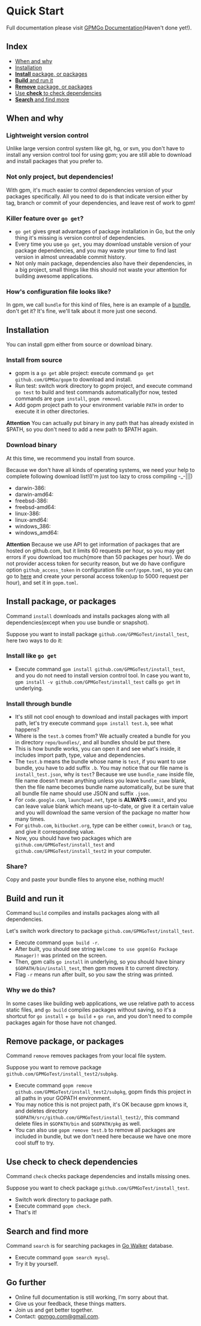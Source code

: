 # Quick Start

Full documentation please visit [GPMGo Documentation]()(Haven't done yet!).

## Index

- [When and why](#when-and-why)
- [Installation](#installation)
- [ **Install** package, or packages](#install-package-or-packages)
- [ **Build** and run it](#build-and-run-it)
- [ **Remove** package, or packages](#remove-package-or-packages)
- [ Use **check** to check dependencies](#use-check-to-check-dependencies)
- [ **Search** and find more](#search-and-find-more)

## When and why

### Lightweight version control

Unlike large version control system like git, hg, or svn, you don't have to install any version control tool for using gpm; you are still able to download and install packages that you prefer to.

### Not only project, but dependencies!
	
With gpm, it's much easier to control dependencies version of your packages specifically. All you need to do is that indicate version either by tag, branch or commit of your dependencies, and leave rest of work to gpm!

### Killer feature over `go get`? 

- `go get` gives great advantages of package installation in Go, but the only thing it's missing is version control of dependencies.
- Every time you use `go get`, you may download unstable version of your package dependencies, and you may waste your time to find last version in almost unreadable commit history.
- Not only main package, dependencies also have their dependencies, in a big project, small things like this should not waste your attention for building awesome applications.

### How's configuration file looks like?

In gpm, we call `bundle` for this kind of files, here is an example of a [bundle](https://github.com/GPMGo/gpm/blob/master/repo/bundles/test_bundle.json), don't get it? It's fine, we'll talk about it more just one second.

## Installation

You can install gpm either from source or download binary. 

### Install from source

- gopm is a `go get` able project: execute command `go get github.com/GPMGo/gopm` to download and install.
- Run test: switch work directory to gopm project, and execute command `go test` to build and test commands automatically(for now, tested commands are `gopm install`, `gopm remove`).
- Add gopm project path to your environment variable `PATH` in order to execute it in other directories.

**Attention** You can actually put binary in any path that has already existed in $PATH, so you don't need to add a new path to $PATH again.

### Download binary

At this time, we recommend you install from source.

Because we don't have all kinds of operating systems, we need your help to complete following download list!(I'm just too lazy to cross compiling -_-|||)

- darwin-386:
- darwin-amd64:
- freebsd-386:
- freebsd-amd64:
- linux-386:
- linux-amd64:
- windows_386:
- windows_amd64: 

**Attention** Because we use API to get information of packages that are hosted on github.com, but it limits 60 requests per hour, so you may get errors if you download too much(more than 50 packages per hour). We do not provider access token for security reason, but we do have configure option `github_access_token` in configuration file `conf/gopm.toml`, so you can go to [here](https://github.com/settings/applications) and create your personal access token(up to 5000 request per hour), and set it in `gopm.toml`.

## Install package, or packages

Command `install` downloads and installs packages along with all dependencies(except when you use bundle or snapshot).

Suppose you want to install package `github.com/GPMGoTest/install_test`, here two ways to do it:

### Install like `go get`

- Execute command `gpm install github.com/GPMGoTest/install_test`, and you do not need to install version control tool. In case you want to, `gpm install -v github.com/GPMGoTest/install_test` calls `go get` in underlying.

### Install through bundle

- It's still not cool enough to download and install packages with import path, let's try execute command `gopm install test.b`, see what happens? 
- Where is the `test.b` comes from? We actually created a bundle for you in directory `repo/bundles/`, and all bundles should be put there. 
- This is how bundle works, you can open it and see what's inside, it includes import path, type, value and dependencies.
- The `test.b` means the bundle whose name is `test`, if you want to use bundle, you have to add suffix `.b`. You may notice that our file name is `install_test.json`, why is `test`? Because we use `bundle_name` inside file, file name doesn't mean anything unless you leave `bundle_name` blank, then the file name becomes bundle name automatically, but be sure that all bundle file name should use JSON and suffix `.json`.
- For `code.google.com`, `launchpad.net`, type is **ALWAYS** `commit`, and you can leave value blank which means up-to-date, or give it a certain value and you will download the same version of the package no matter how many times.
- For `github.com`, `bitbucket.org`, type can be either `commit`, `branch` or `tag`, and give it corresponding value.
- Now, you should have two packages which are `github.com/GPMGoTest/install_test` and `github.com/GPMGoTest/install_test2` in your computer.

### Share?

Copy and paste your bundle files to anyone else, nothing much!

## Build and run it

Command `build` compiles and installs packages along with all dependencies.

Let's switch work directory to package `github.com/GPMGoTest/install_test`.

- Execute command `gopm build -r`.
- After built, you should see string `Welcome to use gopm(Go Package Manager)!` was printed on the screen.
- Then, gpm calls `go install` in underlying, so you should have binary `$GOPATH/bin/install_test`, then gpm moves it to current directory.
- Flag `-r` means run after built, so you saw the string was printed.

### Why we do this?

In some cases like building web applications, we use relative path to access static files, and `go build` compiles packages without saving, so it's a shortcut for `go install` + `go build` + `go run`, and you don't need to compile packages again for those have not changed.

## Remove package, or packages

Command `remove` removes packages from your local file system.

Suppose you want to remove package `github.com/GPMGoTest/install_test2/subpkg`.

- Execute command `gopm remove github.com/GPMGoTest/install_test2/subpkg`, gopm finds this project in all paths in your GOPATH environment.
- You may notice this is not project path, it's OK because gpm knows it, and deletes directory `$GOPATH/src/github.com/GPMGoTest/install_test2/`, this command delete files in `$GOPATH/bin` and `$GOPATH/pkg` as well.
- You can also use `gopm remove test.b` to remove all packages are included in bundle, but we don't need here because we have one more cool stuff to try.

## Use check to check dependencies

Command `check` checks package dependencies and installs missing ones.

Suppose you want to check package `github.com/GPMGoTest/install_test`.

- Switch work directory to package path.
- Execute command `gopm check`.
- That's it!

## Search and find more

Command `search` is for searching packages in [Go Walker](http://gowalker.org) database.

- Execute command `gopm search mysql`.
- Try it by yourself.

## Go further

- Online full documentation is still working, I'm sorry about that. 
- Give us your feedback, these things matters.
- Join us and get better together.
- Contact: [gpmgo.com@gmail.com](mailto:gpmgo.com@gmail.com).